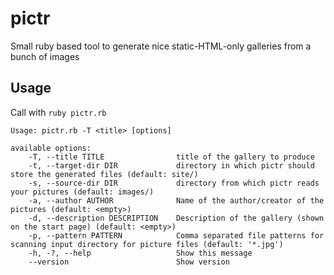 pictr
=====

Small ruby based tool to generate nice static-HTML-only galleries from a bunch of images


Usage
-----

Call with `ruby pictr.rb`

```
Usage: pictr.rb -T <title> [options]

available options:
    -T, --title TITLE                title of the gallery to produce
    -t, --target-dir DIR             directory in which pictr should store the generated files (default: site/)
    -s, --source-dir DIR             directory from which pictr reads your pictures (default: images/)
    -a, --author AUTHOR              Name of the author/creator of the pictures (default: <empty>)
    -d, --description DESCRIPTION    Description of the gallery (shown on the start page) (default: <empty>)
    -p, --pattern PATTERN            Comma separated file patterns for scanning input directory for picture files (default: '*.jpg')
    -h, -?, --help                   Show this message
    --version                        Show version
```
